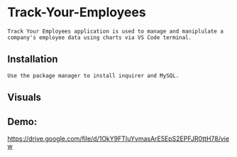 # Track-Your-Employees
```
Track Your Employees application is used to manage and maniplulate a company's employee data using charts via VS Code terminal.
```
## Installation
```
Use the package manager to install inquirer and MySQL.
```
## Visuals


## Demo:

https://drive.google.com/file/d/1OkY9FTIuYvmasArE5EpS2EPFJR0ttH78/view
